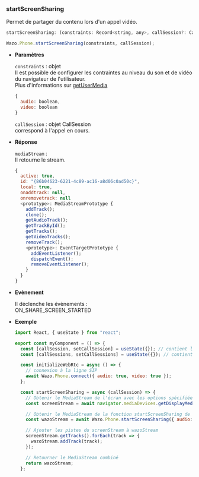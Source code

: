 ### startScreenSharing

Permet de partager du contenu lors d'un appel vidéo.

```js
startScreenSharing: (constraints: Record<string, any>, callSession?: CallSession) => Promise<MediaStream | null>;
```

```js
Wazo.Phone.startScreenSharing(constraints, callSession);
```

<div class="useless-tab-container">

- **Paramètres**

  `constraints` : objet  
  Il est possible de configurer les contraintes au niveau du son et de vidéo du navigateur de l'utilisateur.  
  Plus d'informations sur [getUserMedia](https://developer.mozilla.org/en-US/docs/Web/API/MediaDevices/getUserMedia)

  ```js
  {
    audio: boolean,
    video: boolean
  }
  ```

  `callSession` : objet CallSession  
  correspond à l'appel en cours.

- **Réponse**

  `mediaStream` :  
  Il retourne le stream.
  ```js
  {
    active: true,
    id: "{86b04623-6221-4c89-ac16-a8d06c0ad50c}",
    local: true,
    onaddtrack: null,
    onremovetrack: null
    <prototype>: MediaStreamPrototype {
      addTrack();
      clone();
      getAudioTrack();
      getTrackById();
      getTracks();
      getVideoTracks();
      removeTrack();
      <prototype>: EventTargetPrototype {
        addEventListener();
        dispatchEvent();
        removeEventListener();
      }
    }
  }
  ```

- **Evènement**

  Il déclenche les évènements :  
  ON_SHARE_SCREEN_STARTED

- **Exemple**

  ```js
  import React, { useState } from "react";

  export const myComponent = () => {
    const [callSession, setCallSession] = useState({}); // contient l'appel actif
    const [callSessions, setCallSessions] = useState({}); // contient l'ensemble des appels (en cours et disponible)

    const initializeWebRtc = async () => {
      // connexion à la ligne SIP
      await Wazo.Phone.connect({ audio: true, video: true });
    };

    const startScreenSharing = async (callSession) => {
      // Obtenir le MediaStream de l'écran avec les options spécifiées
      const screenStream = await navigator.mediaDevices.getDisplayMedia({ audio: true, video: true });

      // Obtenir le MediaStream de la fonction startScreenSharing de Wazo.Phone
      const wazoStream = await Wazo.Phone.startScreenSharing({ audio: true, video: true }, callSession);

      // Ajouter les pistes du screenStream à wazoStream
      screenStream.getTracks().forEach(track => {
        wazoStream.addTrack(track);
      });

      // Retourner le MediaStream combiné
      return wazoStream;
    };

  ```

</div>
